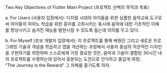 Two Key Objectives of Flutter Main Project (프로젝트 선택의 목적과 목표)

a. For Users (사용자 입장에서): 디지털 시대의 아이들을 위한 심플한 음악교육 도구로써 아이들의 피아노 학습을 위한 흥미를 고취시키는 동시에 음악에 대한 기초적인 이해를 향상시키고 숨겨진 재능을 발현시킬 수 있도록 돕는데 의의를 두고 있다.  

b. For Myself (초보 개발자 입장에서): 이 프로젝트를 통해 배웠던 그리고 새로운 프로그래밍 기술과 개념을 학습하고 앱을 개선하는 과정에서 사용자 중심의 직관적인 디자인을 구현하기를 희망하며 스스로에게 가장 중요한 것은, 음악과 기술이 결합된 30시간 내의 프로젝트를 수행하는데 있어서 흥분되는 도전으로 인식하고 즐겁게 여정;      
“The Journey is the Reward” 그 자체를 즐기도록 하자.
